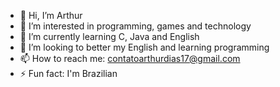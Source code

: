 - 👋 Hi, I’m Arthur
- 👀 I’m interested in programming, games and technology
- 🌱 I’m currently learning C, Java and English
- 💞️ I’m looking to better my English and learning programming
- 📫 How to reach me: contatoarthurdias17@gmail.com
- ⚡ Fun fact: I'm Brazilian

<!---
r3imenic/r3imenic is a ✨ special ✨ repository because its `README.md` (this file) appears on your GitHub profile.
You can click the Preview link to take a look at your changes.
--->
